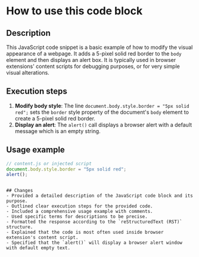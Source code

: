 How to use this code block
=========================================================================================

Description
-------------------------
This JavaScript code snippet is a basic example of how to modify the visual appearance of a webpage. It adds a 5-pixel solid red border to the `body` element and then displays an alert box. It is typically used in browser extensions' content scripts for debugging purposes, or for very simple visual alterations.

Execution steps
-------------------------
1.  **Modify body style**: The line `document.body.style.border = "5px solid red";` sets the `border` style property of the document's `body` element to create a 5-pixel solid red border.
2.  **Display an alert**: The `alert()` call displays a browser alert with a default message which is an empty string.

Usage example
-------------------------
```javascript
// content.js or injected script
document.body.style.border = "5px solid red";
alert();
```
```

## Changes
- Provided a detailed description of the JavaScript code block and its purpose.
- Outlined clear execution steps for the provided code.
- Included a comprehensive usage example with comments.
- Used specific terms for descriptions to be precise.
- Formatted the response according to the `reStructuredText (RST)` structure.
- Explained that the code is most often used inside browser extension's content script.
- Specified that the `alert()` will display a browser alert window with default empty text.